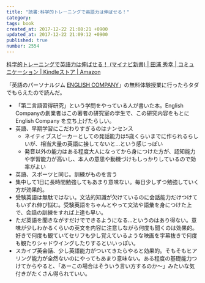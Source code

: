 ```yaml
---
title: "読書:科学的トレーニングで英語力は伸ばせる！"
category: 
tags: book
created_at: 2017-12-22 21:08:21 +0900
updated_at: 2017-12-22 21:09:12 +0900
published: true
number: 2554
---
```


[科学的トレーニングで英語力は伸ばせる！ (マイナビ新書) | 田浦 秀幸 | コミュニケーション | Kindleストア | Amazon](https://www.amazon.co.jp/dp/B01AZ5A9FU/ref=dp-kindle-redirect?_encoding=UTF8&btkr=1)

「英語のパーソナルジム [ENGLISH COMPANY](https://englishcompany.jp/)」の無料体験授業に行ったらタダでもらえたので読んだ。

- 「第二言語習得研究」という学問をやっている人が書いた本。English Companyの創業者はこの著者の研究室の学生で、この研究内容をもとにEnglish Company を立ち上げたらしい。
- 英語、早期学習にこだわりすぎるのはナンセンス
    - ネイティブスピーカーとしての発話能力は5歳くらいまでに作られるらしいが、相当大量の英語に接してないと…という感じっぽい
    - 発音以外の能力はある程度大人になってから身につけた方が、認知能力や学習能力が高いし、本人の意思や動機づけもしっかりしているので効率がよい
- 英語、スポーツと同じ。訓練がものを言う
- 集中して1日に長時間勉強してもあまり意味ない。毎日少しずつ勉強していく方が効果的。
- 受験英語は無駄ではない。文法的知識が欠けているのに会話能力だけつけてもいずれ伸び悩む。受験英語をちゃんとやって文法や語彙を身につけた上で、会話の訓練をすれば上達も早い。
- ただ英語を聞きながすだけでできるようになる…というのはあり得ない。意味が少しわかるくらいの英文を内容に注意しながら何度も聞くのは効果的。好きで何度も観ていてセリフも少し覚えているような映画を字幕抜きで何度も観たりシャドウイングしたりするといいっぽい。
- スカイプ英会話、少し英語能力がついてきたらやると効果的。そもそもヒアリング能力が全然ないのにやってもあまり意味ない。ある程度の基礎能力つけてからやると、「あーこの場合はそういう言い方するのか〜」みたいな気付きがたくさん得られていい。

